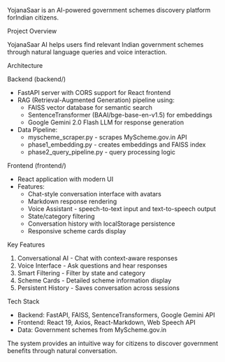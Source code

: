 YojanaSaar is an AI-powered government schemes discovery platform forIndian citizens.

  Project Overview

  YojanaSaar AI helps users find relevant Indian government schemes through
   natural language queries and voice interaction.

  Architecture

  Backend (backend/)

  - FastAPI server with CORS support for React frontend
  - RAG (Retrieval-Augmented Generation) pipeline using:
    - FAISS vector database for semantic search
    - SentenceTransformer (BAAI/bge-base-en-v1.5) for embeddings
    - Google Gemini 2.0 Flash LLM for response generation
  - Data Pipeline:
    - myscheme_scraper.py - scrapes MyScheme.gov.in API
    - phase1_embedding.py - creates embeddings and FAISS index
    - phase2_query_pipeline.py - query processing logic

  Frontend (frontend/)

  - React application with modern UI
  - Features:
    - Chat-style conversation interface with avatars
    - Markdown response rendering
    - Voice Assistant - speech-to-text input and text-to-speech output
    - State/category filtering
    - Conversation history with localStorage persistence
    - Responsive scheme cards display

  Key Features

  1. Conversational AI - Chat with context-aware responses
  2. Voice Interface - Ask questions and hear responses
  3. Smart Filtering - Filter by state and category
  4. Scheme Cards - Detailed scheme information display
  5. Persistent History - Saves conversation across sessions

  Tech Stack

  - Backend: FastAPI, FAISS, SentenceTransformers, Google Gemini API
  - Frontend: React 19, Axios, React-Markdown, Web Speech API
  - Data: Government schemes from MyScheme.gov.in

  The system provides an intuitive way for citizens to discover government
  benefits through natural conversation.
